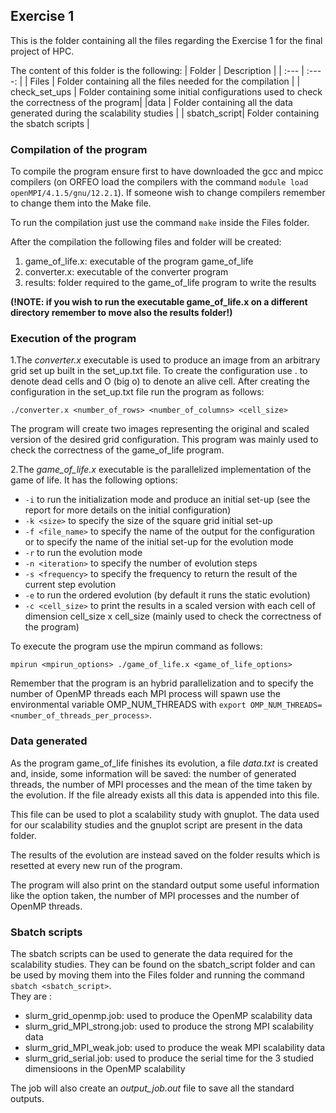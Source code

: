 ## Exercise 1
This is the folder containing all the files regarding the Exercise 1 for the final project of HPC. 


The content of this folder is the following: 
| Folder      | Description |
| :---        |    :----:   |
| Files      | Folder containing all the files needed for the compilation       |
| check_set_ups   | Folder containing some initial configurations used to check the correctness of the program|
|data | Folder containing all the data generated during the scalability studies | 
| sbatch_script| Folder containing the sbatch scripts |

### Compilation of the program 
To compile the program ensure first to have downloaded the gcc and mpicc compilers (on ORFEO load the compilers with the command `module load openMPI/4.1.5/gnu/12.2.1`). If someone wish to change compilers remember to change them into the Make file. 

To run the compilation just use the command `make` inside the Files folder. 

After the compilation the following files and folder will be created: 
1. game_of_life.x: executable of the program game_of_life
2. converter.x: executable of the converter program
3. results: folder required to the game_of_life program to write the results

**(!NOTE: if you wish to run the executable game_of_life.x on a different directory remember to move also the results folder!)**

### Execution of the program 
1.The *converter.x* executable is used to produce an image from an arbitrary grid set up built in the set_up.txt file. To create the configuration use . to denote dead cells and O (big o) to denote an alive cell. After creating the configuration in the set_up.txt file run the program as follows: 

`./converter.x <number_of_rows> <number_of_columns> <cell_size>` 

The program will create two images representing the original and scaled version of the desired grid configuration. This program was mainly used to check the correctness of the game_of_life program. 

2.The *game_of_life.x* executable is the parallelized implementation of the game of life. It has the following options:
- `-i` to run the initialization mode and produce an initial set-up (see the report for more details on the initial configuration)
- `-k <size>` to specify the size of the square grid initial set-up
- `-f <file_name>` to specify the name of the output for the configuration or to specify the name of the initial set-up for the evolution mode
- `-r` to run the evolution mode
- `-n <iteration>` to specify the number of evolution steps
- `-s <frequency>` to specify the frequency to return the result of the current step evolution
- `-e` to run the ordered evolution (by default it runs the static evolution)
- `-c <cell_size>` to print the results in a scaled version with each cell of dimension cell_size x cell_size (mainly used to check the correctness of the program)



To execute the program use the mpirun command as follows:



`mpirun <mpirun_options> ./game_of_life.x <game_of_life_options>`



Remember that the program is an hybrid parallelization and to specify the number of OpenMP threads each MPI process will spawn use the environmental variable OMP_NUM_THREADS with `export OMP_NUM_THREADS=<number_of_threads_per_process>`. 

### Data generated 
As the program game_of_life finishes its evolution, a file *data.txt* is created and, inside, some information will be saved: the number of generated threads, the number of MPI processes and the mean of the time taken by the evolution. If the file already exists all this data is appended into this file. 


This file can be used to plot a scalability study with gnuplot. The data used for our scalability studies and the gnuplot script are present in the data folder. 


The results of the evolution are instead saved on the folder results which is resetted at every new run of the program. 


The program will also print on the standard output some useful information like the option taken, the number of MPI processes and the number of OpenMP threads. 

### Sbatch scripts
The sbatch scripts can be used to generate the data required for the scalability studies. They can be found on the sbatch_script folder and can be used by moving them into the Files folder and running the command `sbatch <sbatch_script>`.  
They are :
- slurm_grid_openmp.job: used to produce the OpenMP scalability data
- slurm_grid_MPI_strong.job: used to produce the strong MPI scalability data
- slurm_grid_MPI_weak.job: used to produce the weak MPI scalability data
- slurm_grid_serial.job: used to produce the serial time for the 3 studied dimensioons in the OpenMP scalability

The job will also create an *output_job.out* file to save all the standard outputs. 


